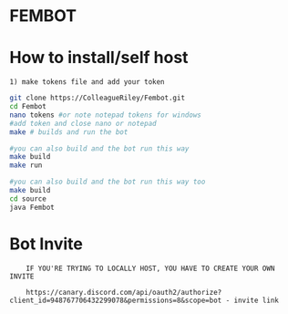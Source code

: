 # FEMBOT

# How to install/self host
    1) make tokens file and add your token
```sh
git clone https://ColleagueRiley/Fembot.git
cd Fembot
nano tokens #or note notepad tokens for windows
#add token and close nano or notepad
make # builds and run the bot

#you can also build and the bot run this way 
make build
make run

#you can also build and the bot run this way too
make build
cd source
java Fembot 
```

# Bot Invite 
        IF YOU'RE TRYING TO LOCALLY HOST, YOU HAVE TO CREATE YOUR OWN INVITE

        https://canary.discord.com/api/oauth2/authorize?client_id=948767706432299078&permissions=8&scope=bot - invite link
